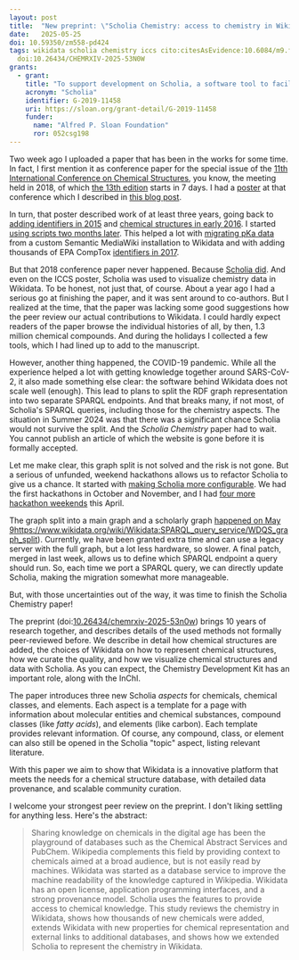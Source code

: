 ```yaml
---
layout: post
title:  "New preprint: \"Scholia Chemistry: access to chemistry in Wikidata\""
date:   2025-05-25
doi: 10.59350/zm558-pd424
tags: wikidata scholia chemistry iccs cito:citesAsEvidence:10.6084/m9.figshare.6356027.v1
  doi:10.26434/CHEMRXIV-2025-53N0W
grants:
  - grant:
    title: "To support development on Scholia, a software tool to facilitate the exploration and curation of the research literature"
    acronym: "Scholia"
    identifier: G-2019-11458
    uri: https://sloan.org/grant-detail/G-2019-11458
    funder:
      name: "Alfred P. Sloan Foundation"
      ror: 052csg198
---
```


Two week ago I uploaded a paper that has been in the works for some time. In fact, I first mention it as conference paper
for the special issue of the [11th International Conference on Chemical Structures](https://scholia.toolforge.org/event/Q47501229),
you know, the meeting held in 2018, of which [the 13th edition](https://iccs-nl.org/) starts in 7 days. I had a
[poster](https://doi.org/10.6084/m9.figshare.6356027.v1) at that conference which I described in
[this blog post](https://chem-bla-ics.linkedchemistry.info/2018/08/18/compound-class-identifiers-in-wikidata.html).

In turn, that poster described work of at least three years, going back to
[adding identifiers in 2015](https://chem-bla-ics.linkedchemistry.info/2015/12/22/new-edition-getting-cas-registry.html)
and [chemical structures in early 2016](https://chem-bla-ics.linkedchemistry.info/2016/01/27/adding-chemical-compound-to-wikidata.html).
I started [using scripts two months later](https://chem-bla-ics.linkedchemistry.info/2016/03/20/adding-disclosures-to-wikidata-with.html).
This helped a lot with [migrating pKa data](https://chem-bla-ics.linkedchemistry.info/2016/03/27/migrating-pka-data-from-drugmet-to.html)
from a custom Semantic MediaWiki installation to Wikidata and with adding thousands of EPA CompTox
[identifiers in 2017](https://chem-bla-ics.blogspot.com/2017/01/epa-comptox-dashboard-ids-in-wikidata.html).

But that 2018 conference paper never happened. Because [Scholia did](https://chem-bla-ics.linkedchemistry.info/2017/10/15/two-conference-proceedings.html).
And even on the ICCS poster, Scholia was used to visualize chemistry data in Wikidata. To be honest, not just that,
of course. About a year ago I had a serious go at finishing the paper, and it was sent around to co-authors.
But I realized at the time, that the paper was lacking some good suggestions how the peer review our
actual contributions to Wikidata. I could hardly expect readers of the paper browse the individual
histories of all, by then, 1.3 million chemical compounds. And during the holidays I collected a few
tools, which I had lined up to add to the manuscript.

However, another thing happened, the COVID-19 pandemic. While all the experience helped a lot with getting
knowledge together around SARS-CoV-2, it also made something else clear: the software behind Wikidata
does not scale well (enough). This lead to plans to split the RDF graph representation into two
separate SPARQL endpoints. And that breaks many, if not most, of Scholia's SPARQL queries, including
those for the chemistry aspects. The situation in Summer 2024 was that there was a significant
chance Scholia would not survive the split. And the *Scholia Chemistry* paper had to wait. You
cannot publish an article of which the website is gone before it is formally accepted.

Let me make clear, this graph split is not solved and the risk is not gone. But a serious of unfunded,
weekend hackathons allows us to refactor Scholia to give us a chance. It started with
[making Scholia more configurable](https://chem-bla-ics.linkedchemistry.info/2024/08/23/scholia.html).
We had the first hackathons in October and November, and I had
[four more hackathon weekends](https://chem-bla-ics.linkedchemistry.info/2025/04/20/the-april-2025-scholia-hackathon.html)
this April.

The graph split into a main graph and a scholarly graph [happened on May 9]()https://www.wikidata.org/wiki/Wikidata:SPARQL_query_service/WDQS_graph_split).
Currently, we have been granted extra time and can use a legacy server with the full graph, but a lot
less hardware, so slower. A final patch, merged in last week, allows us to define which SPARQL endpoint a query
should run. So, each time we port a SPARQL query, we can directly update Scholia, making the migration
somewhat more manageable.

But, with those uncertainties out of the way, it was time to finish the Scholia Chemistry paper!

The preprint (doi:[10.26434/chemrxiv-2025-53n0w](https://doi.org/10.26434/chemrxiv-2025-53n0w)) brings
10 years of research together, and describes details of the used methods not formally peer-reviewed before.
We describe in detail how chemical structures are added, the choices of Wikidata on how to
represent chemical structures, how we curate the quality, and how we visualize chemical structures
and data with Scholia. As you can expect, the Chemistry Development Kit has an important role,
along with the InChI.

The paper introduces three new Scholia *aspects* for chemicals, chemical classes, and elements.
Each aspect is a template for a page with information about molecular entities and chemical substances,
compound classes (like *fatty acids*), and elements (like carbon). Each template provides relevant
information. Of course, any compound, class, or element can also still be opened in the Scholia
"topic" aspect, listing relevant literature.

With this paper we aim to show that Wikidata is a innovative platform that meets the needs for
a chemical structure database, with detailed data provenance, and scalable community curation.

I welcome your strongest peer review on the preprint. I don't liking settling for anything less.
Here's the abstract:

> Sharing knowledge on chemicals in the digital age has been the playground of databases such
> as the Chemical Abstract Services and PubChem. Wikipedia complements this field by providing
> context to chemicals aimed at a broad audience, but is not easily read by machines. Wikidata
> was started as a database service to improve the machine readability of the knowledge captured
> in Wikipedia. Wikidata has an open license, application programming interfaces, and a strong
> provenance model. Scholia uses the features to provide access to chemical knowledge. This
> study reviews the chemistry in Wikidata, shows how thousands of new chemicals were added,
> extends Wikidata with new properties for chemical representation and external links to
> additional databases, and shows how we extended Scholia to represent the chemistry in Wikidata.
